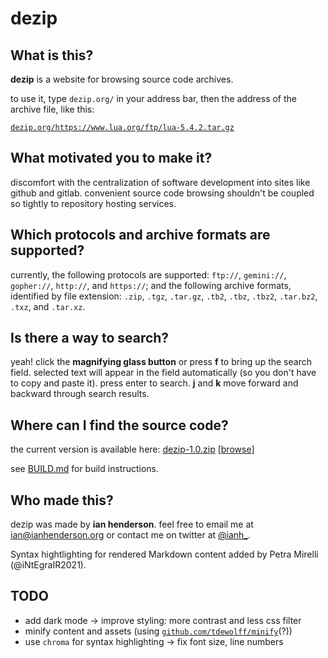 # dezip

## What is this?

**dezip** is a website for browsing source code archives.

to use it, type `dezip.org/` in your address bar, then the address of the archive file, like this:

[`dezip.org/https://www.lua.org/ftp/lua-5.4.2.tar.gz`](https://dezip.org/https://www.lua.org/ftp/lua-5.4.2.tar.gz)

## What motivated you to make it?

discomfort with the centralization of software development into sites like github and gitlab. convenient source code browsing shouldn't be coupled so tightly to repository hosting services.

## Which protocols and archive formats are supported?

currently, the following protocols are supported: `ftp://`, `gemini://`, `gopher://`, `http://`, and `https://`; and the following archive formats, identified by file extension: `.zip`, `.tgz`, `.tar.gz`, `.tb2`, `.tbz`, `.tbz2`, `.tar.bz2`, `.txz`, and `.tar.xz`.

## Is there a way to search?

yeah!  click the **magnifying glass button** or press **f** to bring up the search field.  selected text will appear in the field automatically (so you don't have to copy and paste it).  press enter to search.  **j** and **k** move forward and backward through search results.

## Where can I find the source code?

the current version is available here: [dezip-1.0.zip](https://dezip.org/dezip-1.0.zip) [[browse](https://dezip.org/https://dezip.org/dezip-1.0.zip)]

see [BUILD.md](BUILD.md) for build instructions.

## Who made this?

dezip was made by **ian henderson**. feel free to email me at [ian@ianhenderson.org](mailto:ian@ianhenderson.org) or contact me on twitter at [@ianh_](https://twitter.com/ianh_).

Syntax hightlighting for rendered Markdown content added by Petra Mirelli (@iNtEgraIR2021).

## TODO

* add dark mode -> improve styling: more contrast and less css filter
* minify content and assets (using [`github.com/tdewolff/minify`](https://github.com/tdewolff/minify)(?))
* use `chroma` for syntax highlighting -> fix font size, line numbers
